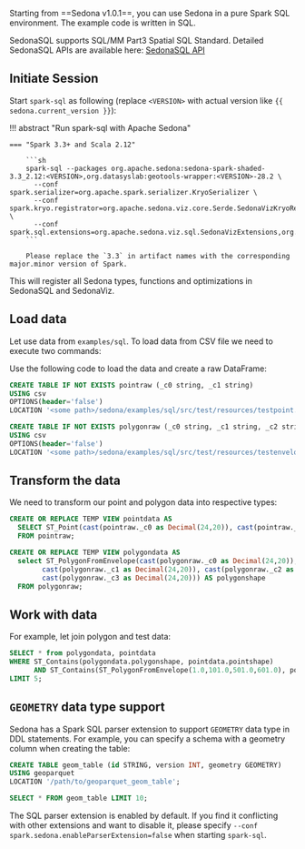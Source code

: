 <!--
 Licensed to the Apache Software Foundation (ASF) under one
 or more contributor license agreements.  See the NOTICE file
 distributed with this work for additional information
 regarding copyright ownership.  The ASF licenses this file
 to you under the Apache License, Version 2.0 (the
 "License"); you may not use this file except in compliance
 with the License.  You may obtain a copy of the License at

   http://www.apache.org/licenses/LICENSE-2.0

 Unless required by applicable law or agreed to in writing,
 software distributed under the License is distributed on an
 "AS IS" BASIS, WITHOUT WARRANTIES OR CONDITIONS OF ANY
 KIND, either express or implied.  See the License for the
 specific language governing permissions and limitations
 under the License.
 -->

Starting from ==Sedona v1.0.1==, you can use Sedona in a pure Spark SQL environment. The example code is written in SQL.

SedonaSQL supports SQL/MM Part3 Spatial SQL Standard. Detailed SedonaSQL APIs are available here: [SedonaSQL API](../api/sql/Overview.md)

## Initiate Session

Start `spark-sql` as following (replace `<VERSION>` with actual version like `{{ sedona.current_version }}`):

!!! abstract "Run spark-sql with Apache Sedona"

	=== "Spark 3.3+ and Scala 2.12"

        ```sh
        spark-sql --packages org.apache.sedona:sedona-spark-shaded-3.3_2.12:<VERSION>,org.datasyslab:geotools-wrapper:<VERSION>-28.2 \
          --conf spark.serializer=org.apache.spark.serializer.KryoSerializer \
          --conf spark.kryo.registrator=org.apache.sedona.viz.core.Serde.SedonaVizKryoRegistrator \
          --conf spark.sql.extensions=org.apache.sedona.viz.sql.SedonaVizExtensions,org.apache.sedona.sql.SedonaSqlExtensions
        ```

        Please replace the `3.3` in artifact names with the corresponding major.minor version of Spark.

This will register all Sedona types, functions and optimizations in SedonaSQL and SedonaViz.

## Load data

Let use data from `examples/sql`. To load data from CSV file we need to execute two commands:

Use the following code to load the data and create a raw DataFrame:

```sql
CREATE TABLE IF NOT EXISTS pointraw (_c0 string, _c1 string)
USING csv
OPTIONS(header='false')
LOCATION '<some path>/sedona/examples/sql/src/test/resources/testpoint.csv';

CREATE TABLE IF NOT EXISTS polygonraw (_c0 string, _c1 string, _c2 string, _c3 string)
USING csv
OPTIONS(header='false')
LOCATION '<some path>/sedona/examples/sql/src/test/resources/testenvelope.csv';

```

## Transform the data

We need to transform our point and polygon data into respective types:

```sql
CREATE OR REPLACE TEMP VIEW pointdata AS
  SELECT ST_Point(cast(pointraw._c0 as Decimal(24,20)), cast(pointraw._c1 as Decimal(24,20))) AS pointshape
  FROM pointraw;

CREATE OR REPLACE TEMP VIEW polygondata AS
  select ST_PolygonFromEnvelope(cast(polygonraw._c0 as Decimal(24,20)),
        cast(polygonraw._c1 as Decimal(24,20)), cast(polygonraw._c2 as Decimal(24,20)),
        cast(polygonraw._c3 as Decimal(24,20))) AS polygonshape
  FROM polygonraw;
```

## Work with data

For example, let join polygon and test data:

```sql
SELECT * from polygondata, pointdata
WHERE ST_Contains(polygondata.polygonshape, pointdata.pointshape)
      AND ST_Contains(ST_PolygonFromEnvelope(1.0,101.0,501.0,601.0), polygondata.polygonshape)
LIMIT 5;
```

## `GEOMETRY` data type support

Sedona has a Spark SQL parser extension to support `GEOMETRY` data type in DDL statements. For example, you can specify a schema with a geometry column when creating the table:

```sql
CREATE TABLE geom_table (id STRING, version INT, geometry GEOMETRY)
USING geoparquet
LOCATION '/path/to/geoparquet_geom_table';

SELECT * FROM geom_table LIMIT 10;
```

The SQL parser extension is enabled by default. If you find it conflicting with other extensions and want to disable it,
please specify `--conf spark.sedona.enableParserExtension=false` when starting `spark-sql`.
